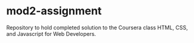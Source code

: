 # mod2-assignment
Repository to hold completed solution to the Coursera class HTML, CSS, and Javascript for Web Developers.
